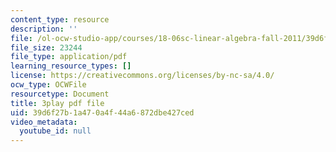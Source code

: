 ```yaml
---
content_type: resource
description: ''
file: /ol-ocw-studio-app/courses/18-06sc-linear-algebra-fall-2011/39d6f27b1a470a4f44a6872dbe427ced_VYS9EYZ3gCo.pdf
file_size: 23244
file_type: application/pdf
learning_resource_types: []
license: https://creativecommons.org/licenses/by-nc-sa/4.0/
ocw_type: OCWFile
resourcetype: Document
title: 3play pdf file
uid: 39d6f27b-1a47-0a4f-44a6-872dbe427ced
video_metadata:
  youtube_id: null
---
```

